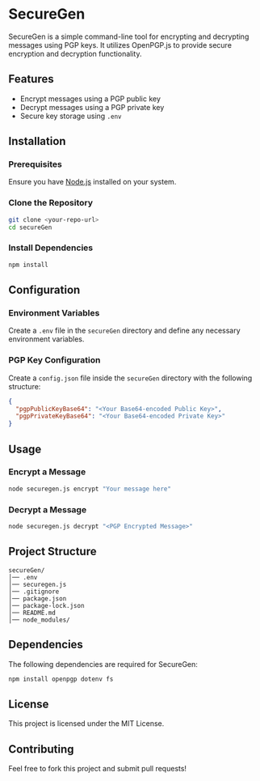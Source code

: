 # SecureGen

SecureGen is a simple command-line tool for encrypting and decrypting messages using PGP keys. It utilizes OpenPGP.js to provide secure encryption and decryption functionality.

## Features
- Encrypt messages using a PGP public key
- Decrypt messages using a PGP private key
- Secure key storage using `.env`

## Installation

### Prerequisites
Ensure you have [Node.js](https://nodejs.org/) installed on your system.

### Clone the Repository
```sh
git clone <your-repo-url>
cd secureGen
```

### Install Dependencies
```sh
npm install
```

## Configuration

### Environment Variables
Create a `.env` file in the `secureGen` directory and define any necessary environment variables.

### PGP Key Configuration
Create a `config.json` file inside the `secureGen` directory with the following structure:
```json
{
  "pgpPublicKeyBase64": "<Your Base64-encoded Public Key>",
  "pgpPrivateKeyBase64": "<Your Base64-encoded Private Key>"
}
```

## Usage

### Encrypt a Message
```sh
node securegen.js encrypt "Your message here"
```

### Decrypt a Message
```sh
node securegen.js decrypt "<PGP Encrypted Message>"
```

## Project Structure
```
secureGen/
│── .env
│── securegen.js
│── .gitignore
│── package.json
│── package-lock.json
│── README.md
│── node_modules/
```

## Dependencies
The following dependencies are required for SecureGen:
```sh
npm install openpgp dotenv fs
```

## License
This project is licensed under the MIT License.

## Contributing
Feel free to fork this project and submit pull requests!

